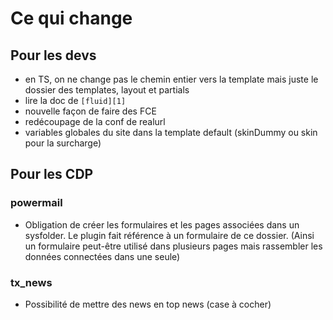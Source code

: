 # Ce qui change #

## Pour les devs ##

 - en TS, on ne change pas le chemin entier vers la template mais juste le dossier des templates, layout et partials
 - lire la doc de `[fluid][1]`
 - nouvelle façon de faire des FCE
 - redécoupage de la conf de realurl
 - variables globales du site dans la template default (skinDummy ou skin pour la surcharge)

## Pour les CDP ##
### powermail ###
  - Obligation de créer les formulaires et les pages associées dans un sysfolder. Le plugin fait référence à un formulaire de ce dossier. (Ainsi un formulaire peut-être utilisé dans plusieurs pages mais rassembler les données connectées dans une seule)


### tx_news ###

 - Possibilité de mettre des news en top news (case à cocher)


  [1]: http://wiki.typo3.org/Fluid